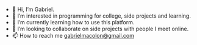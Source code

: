 - 👋 Hi, I’m Gabriel.
- 👀 I’m interested in programming for college, side projects and learning.
- 🌱 I’m currently learning how to use this platform.
- 💞️ I’m looking to collaborate on side projects with people I meet online. 
- 📫 How to reach me gabrielmacolon@gmail.com

<!---
Gamaco/Gamaco is a ✨ special ✨ repository because its `README.md` (this file) appears on your GitHub profile.
You can click the Preview link to take a look at your changes.
--->
